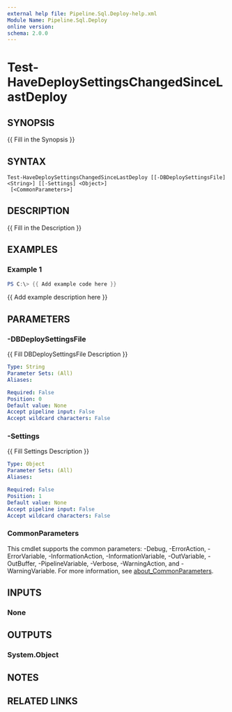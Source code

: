 ```yaml
---
external help file: Pipeline.Sql.Deploy-help.xml
Module Name: Pipeline.Sql.Deploy
online version:
schema: 2.0.0
---
```


# Test-HaveDeploySettingsChangedSinceLastDeploy

## SYNOPSIS
{{ Fill in the Synopsis }}

## SYNTAX

```
Test-HaveDeploySettingsChangedSinceLastDeploy [[-DBDeploySettingsFile] <String>] [[-Settings] <Object>]
 [<CommonParameters>]
```

## DESCRIPTION
{{ Fill in the Description }}

## EXAMPLES

### Example 1
```powershell
PS C:\> {{ Add example code here }}
```

{{ Add example description here }}

## PARAMETERS

### -DBDeploySettingsFile
{{ Fill DBDeploySettingsFile Description }}

```yaml
Type: String
Parameter Sets: (All)
Aliases:

Required: False
Position: 0
Default value: None
Accept pipeline input: False
Accept wildcard characters: False
```

### -Settings
{{ Fill Settings Description }}

```yaml
Type: Object
Parameter Sets: (All)
Aliases:

Required: False
Position: 1
Default value: None
Accept pipeline input: False
Accept wildcard characters: False
```

### CommonParameters
This cmdlet supports the common parameters: -Debug, -ErrorAction, -ErrorVariable, -InformationAction, -InformationVariable, -OutVariable, -OutBuffer, -PipelineVariable, -Verbose, -WarningAction, and -WarningVariable. For more information, see [about_CommonParameters](http://go.microsoft.com/fwlink/?LinkID=113216).

## INPUTS

### None

## OUTPUTS

### System.Object
## NOTES

## RELATED LINKS
